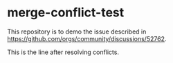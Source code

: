 # merge-conflict-test
This repository is to demo the issue described in https://github.com/orgs/community/discussions/52762.

This is the line after resolving conflicts.
